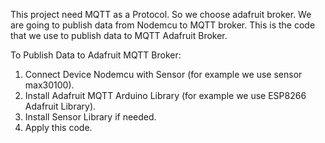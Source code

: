 This project need MQTT as a Protocol. So we choose adafruit broker. We are going to publish data from Nodemcu to MQTT broker. This is the code that we use to publish data to MQTT Adafruit Broker.

To Publish Data to Adafruit MQTT Broker:
1. Connect Device Nodemcu with Sensor (for example we use sensor max30100).
2. Install Adafruit MQTT Arduino Library (for example we use ESP8266 Adafruit Library).
3. Install Sensor Library if needed.
5. Apply this code.
